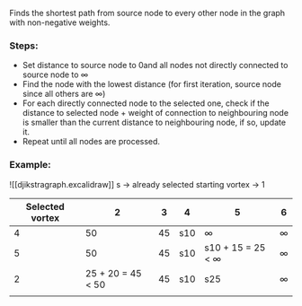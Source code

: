 Finds the shortest path from source node to every other node in the graph with non-negative weights.
### Steps:
- Set distance to source node to 0and all nodes not directly connected to source node to $\infty$
- Find the node with the lowest distance (for first iteration, source node since all others are $\infty$)
- For each directly connected node to the selected one, check if the distance to selected node + weight of connection to neighbouring node is smaller than the current distance to neighbouring node, if so, update it.
- Repeat until all nodes are processed.

### Example:
![[djikstragraph.excalidraw]]
s -> already selected
starting vortex -> 1

| Selected vortex | 2                 | 3   | 4   | 5                        | 6        |
| --------------- | ----------------- | --- | --- | ------------------------ | -------- |
| 4               | 50                | 45  | s10 | $\infty$                 | $\infty$ |
| 5               | 50                | 45  | s10 | s10 + 15 = 25 < $\infty$ | $\infty$ |
| 2               | 25 + 20 = 45 < 50 | 45  | s10 | s25                      | $\infty$ |
|                 |                   |     |     |                          |          |
